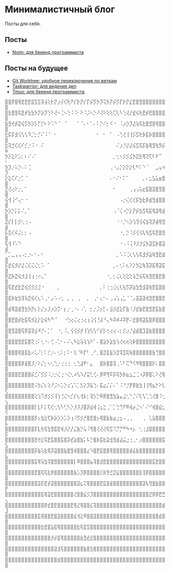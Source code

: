 # Минималистичный блог
Посты для себя.

## Посты
- [Nvim: для бекенд программиста](posts/nvim-for-backend.md)

## Посты на будущее
- [Git Worktree: удобное переключение по веткам](posts/git-worktree.md)
- [Taskwarrior: для ведения дел](posts/taskwarrior.md)
- [Tmux: для бекенд программиста](posts/tmux-for-backend.md)

⣿⣿⡿⣿⢿⣟⣟⣟⣽⣫⣫⢽⢼⢕⡗⡝⡰⡪⢎⢗⠝⡎⡗⡝⡎⡏⡮⡫⡳⡹⢭⡳⡝⡮⡫⡏⡗⡝⣎⣟⣿⣻⣿⣿⣿⣿⣿⣿⣿⣿
⣿⣗⣿⣻⢯⣟⡾⣳⣳⡳⡝⡵⡹⢑⠕⢜⠢⢈⠢⢑⠨⠨⠂⠕⠨⡨⠢⡑⠜⢜⠕⢕⢕⢍⢇⠣⢑⢜⡜⣞⢮⢗⣟⡾⣟⣿⣿⣿⣿⣿
⣷⣻⢞⡾⣝⢮⡫⡳⡱⡣⡋⡊⠆⠕⠡⠑⠈⠀⠈⠀⠀⠀⠁⠈⠄⠂⠁⠄⠅⡑⠌⡂⠪⠐⠀⠨⡰⡱⡹⣜⢵⢯⣗⣿⣻⣿⢿⣿⣿⣿
⣗⡯⡯⣺⢪⢣⢣⠹⡈⡂⡊⠌⠨⠈⠀⠂⠀⠀⠀⠀⠀⠀⠀⠀⠀⠀⠀⠀⠂⠀⠂⠀⠁⠀⠠⢑⢜⢸⢸⡪⣫⢗⡷⣯⡷⣿⣿⣿⣿⣿
⣗⢽⣚⢎⢎⠎⡊⡐⠨⠐⠀⠌⠀⠀⠀⠀⠀⠀⠀⠀⠀⠀⠀⠀⠀⠀⠀⠀⠀⠀⠀⠀⠀⠀⠌⡰⡘⡜⣜⢮⣫⢯⡯⣷⢿⣻⢷⡻⡮⠷
⡳⡕⣕⠕⡡⡂⠆⠌⠠⠁⠀⠀⠀⠀⠀⠀⠀⠀⠀⠀⠀⠀⠀⠀⠀⠀⠀⠀⠀⠀⠀⠀⠀⡀⢂⠢⡪⡪⣪⡳⣝⣗⢿⢝⢏⠇⠗⠉⠀⠂
⡳⡹⡐⠥⡑⠄⠅⢈⠀⠀⠀⠀⠀⠀⠀⠀⠀⠀⠀⠀⠀⠀⠀⠀⠀⠀⠀⠀⠀⠀⠀⠀⢀⠐⡠⡑⡕⡕⡕⢇⠓⠅⠑⠈⠀⠀⣀⢤⠲⡹
⡕⣕⢍⠎⡐⡁⠈⠀⠀⠀⠀⠀⠀⠀⠀⠀⠀⠀⠀⠀⠀⠀⠀⠀⠀⠀⠀⠀⠀⠀⠀⠀⠄⠂⠌⠂⠅⠁⠀⠀⠀⠀⡀⠄⣂⣣⣥⣶⣿⣿
⣝⢜⢔⠕⡐⡀⠁⠀⠀⠀⠀⠀⠀⠀⠀⠀⠀⠀⠀⠀⠀⠀⠀⠀⠀⠀⠀⠀⠀⠀⠀⠀⠀⠂⠀⠀⠀⠀⢀⢠⢠⢥⣖⣯⣿⣽⣿⣻⣿⣿
⢮⢺⢨⠊⢄⠂⠐⠀⠀⠀⠀⠀⠀⠀⠀⠀⠀⠀⠀⠀⠀⠀⠀⠀⠀⠀⠀⠀⠀⠀⠀⠀⠀⠀⠀⠠⡐⢌⢎⢎⡯⣳⣗⡿⣾⣻⣾⣿⣿⣿
⡳⡱⡑⡅⡅⠌⡀⠁⠀⠀⠀⠀⠀⠀⠀⠀⠀⠀⠀⠀⠀⠀⠀⠀⠀⠀⠀⠀⠀⠀⠀⠀⠀⠠⠈⢌⠰⡑⡕⡝⡮⣳⣫⢯⣯⢿⣽⢿⣾⣿
⣝⡎⡇⡇⡪⢂⢐⠠⠀⠀⠀⠀⠀⠀⠀⠀⠀⠀⠀⠀⠀⠀⠀⠀⠀⠀⠀⠀⠀⠀⠀⠀⠀⠀⠐⠐⡈⠢⡱⢱⢹⢪⢮⣳⢽⡽⣾⢿⣻⣾
⡧⣫⢎⠮⡨⡂⡂⠠⠀⠀⠀⠀⠀⠀⠀⠀⠀⠀⠀⠀⠀⠀⠀⠀⠀⠀⠀⠀⠀⠀⠀⠀⠀⠀⠀⠐⡀⡑⠨⡪⢪⢪⢧⢳⣫⢯⣟⣿⣻⣿
⢯⢺⠸⠡⠑⠀⠀⠀⠀⠀⠀⠀⠀⠀⠀⠀⠀⠀⠀⠀⠀⠀⠀⠀⠀⠀⠀⠀⠀⠀⠀⠀⠀⠀⠀⠐⠠⠨⢨⠸⡸⡸⣪⡳⣽⣫⡷⣿⣽⣾
⠁⡁⣀⢠⢠⠠⡂⡐⠄⠂⠄⠂⠀⠀⠀⠀⠀⠀⠀⠀⠀⠀⠀⠀⠀⠀⠀⠀⠀⠀⠀⠀⠀⠀⡀⠡⠨⢈⢆⢣⢣⢯⣺⡺⣵⢷⣻⣟⣾⣿
⡯⣞⢮⡺⡜⣜⢌⢎⢌⢌⢂⠡⠀⠁⠀⠀⠀⠀⠀⠀⠀⠀⠀⠀⠀⠀⠀⠀⠀⠀⠀⠀⠀⡀⠄⢂⠅⢆⠕⡕⡳⣕⢷⢽⡽⣯⢿⣽⣯⣿
⡿⣝⡷⣝⢮⡺⣸⢸⢰⢐⠔⢄⠁⠀⠀⠀⠀⠀⠀⠀⠀⠀⠀⠀⠀⠀⠀⠀⠀⠀⠀⠐⡀⡂⢌⢆⢕⢕⢕⢵⣙⢮⢯⢷⣻⣟⣿⣟⣿⣿
⣿⢯⣟⣞⣗⣝⢮⡪⡪⡪⣘⠐⠀⠀⠀⠀⡀⠀⠀⠀⠀⠀⠀⠀⠀⠀⠀⠀⠀⡀⠅⢐⢐⢌⢆⢇⢧⡫⡽⣵⣳⣻⣺⣽⢷⣟⣯⣿⣿⣿
⣿⣯⡷⣷⣳⢽⢵⣝⢮⢎⢆⠡⢀⠂⡠⠡⠠⢂⠀⡀⢀⠀⢀⠀⠀⡀⠀⢀⠂⢄⠂⠄⢀⢠⢡⢠⣁⠈⠈⡠⣽⣽⣽⢾⣻⣟⣿⣿⣟⣿
⣿⣾⢿⣽⣾⣻⣳⡳⡝⡆⡕⡌⡢⡸⡰⡱⡩⠂⡆⡐⢀⠐⠄⠠⢁⠀⡂⡐⡨⡢⡃⠄⣪⡪⣞⣕⡏⣷⠨⡸⣞⣷⣟⣿⣻⣟⣯⣷⣿⣿
⣿⣿⣟⣿⡾⣗⣯⢯⡺⣕⡕⣕⢮⠳⠙⠈⠀⠀⠐⢑⢔⢌⢔⢐⢔⢰⢨⢪⢘⢼⠘⢄⠳⠽⠾⠼⠽⡟⠌⣞⣿⢿⣽⣯⣿⡿⣿⣿⣿⣿
⣿⣿⣻⣽⣿⢯⡿⣽⢽⣪⠺⡘⠄⡁⠁⠀⠐⡀⠨⡀⢪⢪⡪⡺⢸⢱⢣⢣⠊⡮⡣⢒⢔⢔⠠⡂⡪⡰⡘⣼⣾⣿⣹⣽⣷⣿⣿⣿⣿⣿
⣿⣿⣿⣿⣻⣟⣯⣿⢝⢐⠅⢂⠐⠄⢊⠠⢁⠂⠄⠌⢄⠳⣕⢵⢵⢱⠕⠁⠄⣿⣵⡳⣵⣳⢱⢜⢖⢖⢕⡷⣿⣿⣿⣿⣿⣿⣿⣿⣿⣿
⣿⣿⣿⣿⢿⣿⣯⣗⠔⢅⠌⡂⠅⡊⡐⠄⢂⠅⡂⠅⠂⢕⠈⠗⡏⠃⢀⠊⡀⣿⣝⣯⣷⡱⣝⢽⣫⢯⢷⣿⣿⣿⣿⣿⣿⣷⢙⣿⣿⣿
⣿⣿⣿⣿⣿⡿⣾⣿⡸⡐⠕⡌⡂⠢⢂⢑⡐⢐⢐⢐⠀⢂⢑⣼⠟⠂⣄⠀⠀⣿⡷⣿⣿⢽⢀⠡⠃⢍⠙⠪⠻⢿⣿⣿⣿⡗⠅⣿⣿⣿
⣿⣿⣿⣿⣟⣿⣿⣿⡮⣊⠌⡪⡪⠨⡐⡐⢌⢐⠐⢌⢂⠴⢣⠱⡜⣭⢃⢊⠄⡿⠿⢻⠯⡯⢯⡳⡷⣦⣢⣈⢈⠰⡽⡿⣿⢅⠕⢜⢿⣿
⣿⣿⣿⣿⣿⣿⣿⣿⣟⠬⡳⡌⡆⢕⠜⡨⠢⡡⡑⢔⢡⠡⡁⡣⡕⡹⣧⢑⠄⣯⣔⡌⡌⠄⠁⠨⠘⡘⡟⡿⣷⣳⢸⢸⢻⣦⡓⠕⢇⢏
⣿⣿⣿⣿⣿⣿⣿⣿⣿⢕⢱⠩⡺⡪⡪⢸⢱⢘⢌⠢⡊⡎⢆⢺⡧⡂⢽⡣⡑⠿⡿⣿⣻⣳⣵⣤⣨⢂⠑⡈⠌⢇⢣⢁⢑⢜⣿⠨⢂⢢
⣿⣿⣿⣿⣿⣿⣿⣿⣿⡇⣇⠇⡅⢏⢎⢂⢣⠣⢃⠣⡑⡸⡸⡸⣿⡽⣮⢾⢨⣢⣑⢀⠁⡁⢑⢙⠝⠿⢾⡴⣈⠢⠁⠌⠊⢾⣿⣮⣂⠪
⣿⣿⣿⣿⣿⣿⣿⣿⣿⡯⡢⣳⣕⢏⡷⡵⡱⡱⡡⡱⢰⠨⡫⡪⡚⣿⣟⣿⡢⢿⣿⣷⣷⣴⣐⣢⠠⢀⢀⠀⠀⠀⢀⠀⢅⣵⣿⣿⣿⡧
⣿⣿⣿⣿⣿⣿⣿⣿⣿⡯⣇⢗⢯⣳⣻⣯⣟⢾⡸⡜⡜⣌⣷⡑⢥⠨⢻⣿⢜⢜⢜⢯⣫⠩⡙⡙⠛⠳⠲⡢⠀⢂⢐⣸⣿⣿⣿⣿⣿⡯
⣿⣿⣿⣿⣿⣿⣿⣿⣿⣟⢞⣎⢯⣟⣯⣿⣿⣯⣿⡽⣞⣵⣿⣷⡅⠧⡑⣿⡷⣯⣗⣽⣺⣻⣾⣼⣬⣐⢐⢀⠂⡰⣿⣿⣿⣿⣿⣿⣯⣣
⣿⣿⣿⣿⣿⣿⣿⣿⣿⡯⣷⢕⣗⢿⡽⣽⣿⣿⣷⣿⣻⢾⣿⣿⣿⣔⠱⣿⣟⣯⣿⣿⢿⣿⣿⣿⣿⣿⣾⣮⣷⣿⣿⣿⣿⣿⣿⣿⣿⣧
⣿⣿⣿⣿⣿⣿⣿⣿⣿⣯⢿⢵⣳⢽⣿⣻⣿⣿⣿⣿⣿⡇⠿⣿⣿⣿⣦⢽⣿⣺⣟⣿⣿⣿⣿⣿⣿⣿⣿⣿⣿⣿⣿⣿⣿⣯⣟⣿⣿⣿
⣿⣿⣿⣿⣿⣿⣿⣿⣿⣟⣿⢯⢯⣗⡿⣿⣿⣿⣿⣿⣿⣷⡡⡹⡿⣿⣿⣿⣿⡪⡷⡻⣚⣝⣮⣿⣿⣿⣿⣿⣿⣗⢽⡿⣿⣿⣿⣿⣿⣿
⣿⣿⣿⣿⣿⣿⣿⣿⣿⣿⣽⡯⣟⡾⣽⣿⣿⣿⣿⣿⣿⣿⣽⣆⢍⢿⣿⣿⣿⣟⣯⣿⣾⣿⣿⣿⣿⣿⣿⣿⣿⣿⣽⢧⢻⣿⣷⣿⣿⡟
⣿⣿⣿⣿⣿⣿⣿⣿⣿⣿⣿⣯⢿⣽⣟⣿⣿⣿⣿⣿⣿⢜⣿⣿⣮⡪⡹⣿⣿⣿⣿⣿⣿⣿⣿⣿⣿⣿⣿⣿⣿⣿⣿⣿⣝⡿⡿⣟⣛⢄
⣿⣿⣿⣿⣿⣿⣿⣿⣿⣿⣿⣿⡿⣞⣿⣟⣿⣿⣿⣿⣟⢿⣜⢿⣿⣿⣎⢽⣿⣿⣿⣿⣿⣿⣿⣿⣿⣿⣿⣿⣿⣿⣿⣿⣿⣿⣿⣿⣾⣸
⣿⣿⣿⣿⣿⣿⣿⣿⣿⣿⣯⢿⣿⣿⣟⣿⣽⣿⣿⣿⣿⣮⢺⣕⠿⣿⣿⣽⣿⣿⣿⣿⣿⣿⣿⣿⣿⣿⣿⣿⣿⣿⣿⣿⣿⣿⣿⣾⣿⣿
⣿⣿⣿⣿⣿⣿⣿⣿⣿⣿⣿⣗⣟⣿⣵⣯⢿⣿⣿⣿⣿⣿⣗⢯⣯⣫⣿⣿⣿⣿⣿⣿⣿⣿⣿⣿⣿⣿⣿⣿⣿⣿⣿⣿⣿⣿⣿⣿⣿⣿
⣿⣿⣿⣿⣿⣿⣿⣿⣿⣿⣿⣿⣿⣿⡺⡮⣯⢿⣿⣿⣿⣿⣿⣷⣻⣞⣞⣿⣿⣿⣿⣿⣿⣿⣿⣿⣿⣿⣿⣿⣿⣿⣿⣿⣿⣿⣿⣿⣿⣿
⣿⣿⣿⣿⣿⣿⣿⣿⣿⣿⣿⣿⣿⣿⣿⣽⣺⢯⣿⣿⣿⣿⣿⣿⣷⣿⣳⣿⣿⣿⣿⣿⣿⣿⣿⣿⣿⣿⣿⣿⣿⣿⣿⣿⣿⣿⣿⣿⣿⣿
⣿⣿⣿⣿⣿⣿⣿⣿⣿⣿⣿⣿⣿⣿⣿⣿⣾⣿⣿⣿⣿⣿⣿⣿⣿⣿⣿⣿⣿⣿⣿⣿⣿⣿⣿⣿⣿⣿⣿⣿⣿⣿⣿⣿⣿⣿⣿⣿⣿⣿

